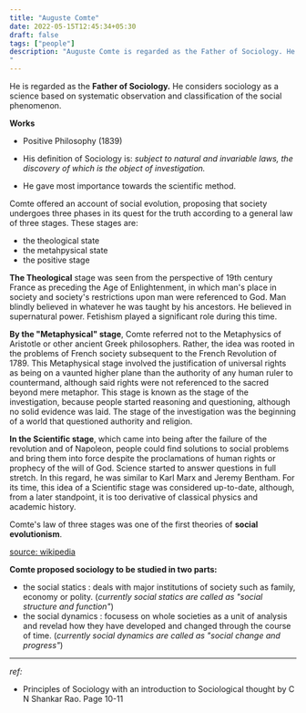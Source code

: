 ```yaml
---
title: "Auguste Comte"
date: 2022-05-15T12:45:34+05:30
draft: false
tags: ["people"]
description: "Auguste Comte is regarded as the Father of Sociology. He considers sociology as a science based on systematic observation and classification of the social phenomenon.
"
---
```


He is regarded as the **Father of Sociology.** He considers sociology as a science based on systematic observation and classification of the social phenomenon.

**Works**

- Positive Philosophy (1839)

- His definition of Sociology is: _subject to natural and invariable laws, the discovery of which is the object of investigation._

- He gave most importance towards the scientific method. 

Comte offered an account of social evolution, proposing that society undergoes three phases in its quest for the truth according to a general law of three stages. These stages are: 

- the theological state
- the metahpysical state
- the positive stage

**The Theological** stage was seen from the perspective of 19th century France as preceding the Age of Enlightenment, in which man's place in society and society's restrictions upon man were referenced to God. Man blindly believed in whatever he was taught by his ancestors. He believed in supernatural power. Fetishism played a significant role during this time.

**By the "Metaphysical" stage**, Comte referred not to the Metaphysics of Aristotle or other ancient Greek philosophers. Rather, the idea was rooted in the problems of French society subsequent to the French Revolution of 1789. This Metaphysical stage involved the justification of universal rights as being on a vaunted higher plane than the authority of any human ruler to countermand, although said rights were not referenced to the sacred beyond mere metaphor. This stage is known as the stage of the investigation, because people started reasoning and questioning, although no solid evidence was laid. The stage of the investigation was the beginning of a world that questioned authority and religion. 

**In the Scientific stage**, which came into being after the failure of the revolution and of Napoleon, people could find solutions to social problems and bring them into force despite the proclamations of human rights or prophecy of the will of God. Science started to answer questions in full stretch. In this regard, he was similar to Karl Marx and Jeremy Bentham. For its time, this idea of a Scientific stage was considered up-to-date, although, from a later standpoint, it is too derivative of classical physics and academic history. 

 Comte's law of three stages was one of the first theories of **social evolutionism**.

[source: wikipedia](https://en.wikipedia.org/wiki/Auguste_Comte)

**Comte proposed sociology to be studied in two parts:**

- the social statics : deals with major institutions of society such as family, economy or polity. (_currently social statics are called as "social structure and function"_)
- the social dynamics : focusess on whole societies as a unit of analysis and revelad how they have developed and changed through the course of time. (_currently social dynamics are called as "social change and progress"_)





----

_ref:_

- Principles of Sociology with an introduction to Sociological thought by C N Shankar Rao. Page 10-11

